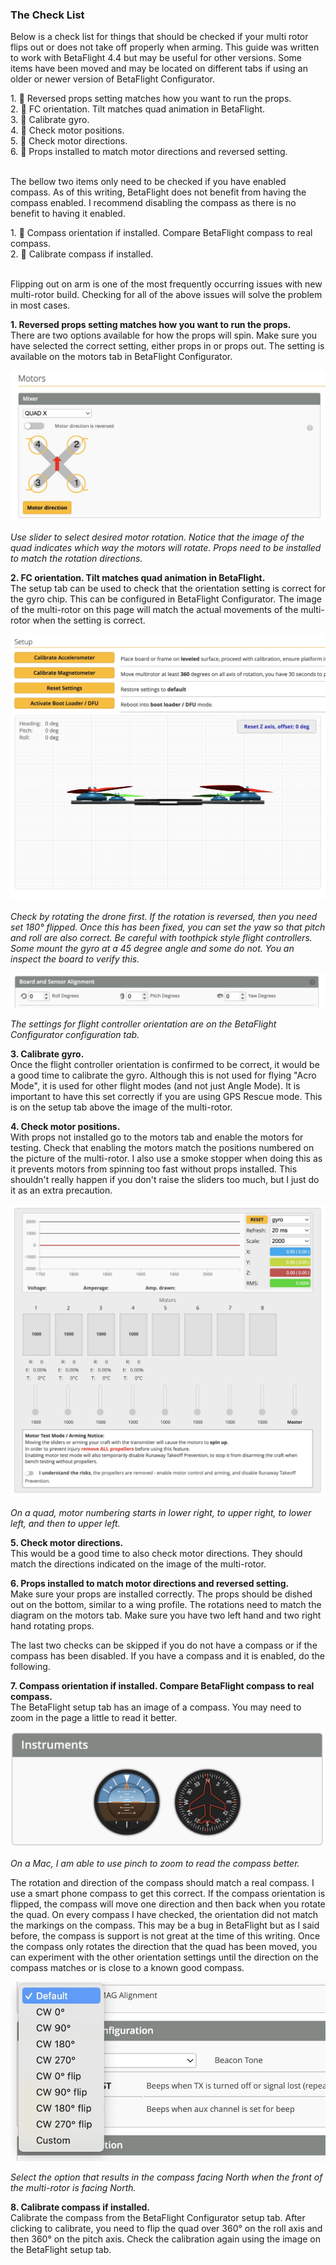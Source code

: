 ### The Check List ###
Below is a check list for things that should be checked if your multi rotor flips out or does not take off properly when arming. This guide was written to work with BetaFlight 4.4 but may be useful for other versions. Some items have been moved and may be located on different tabs if using an older or newer version of BetaFlight Configurator.

<div class="d-flex justify-content-center">
  <div class="w-600px">
    1. 🔲 Reversed props setting matches how you want to run the props.
    <br>
    2. 🔲 FC orientation. Tilt matches quad animation in BetaFlight.
    <br>
    3. 🔲 Calibrate gyro.
    <br>
    4. 🔲 Check motor positions.
    <br>
    5. 🔲 Check motor directions.
    <br>
    6. 🔲 Props installed to match motor directions and reversed setting.
    <br>
    <br>
  </div>
</div>

The bellow two items only need to be checked if you have enabled compass. As of this writing, BetaFlight does not benefit from having the compass enabled. I recommend disabling the compass as there is no benefit to having it enabled.

<div class="d-flex justify-content-center">
  <div class="w-600px">
    1. 🔲 Compass orientation if installed. Compare BetaFlight compass to real compass.
    <br>
    2. 🔲 Calibrate compass if installed.
    <br>
    <br>
  </div>
</div>

Flipping out on arm is one of the most frequently occurring issues with new multi-rotor build. Checking for all of the above issues will solve the problem in most cases.

**1. Reversed props setting matches how you want to run the props.**
<br>
There are two options available for how the props will spin. Make sure you have selected the correct setting, either props in or props out. The setting is available on the motors tab in BetaFlight Configurator.

<div class="d-flex justify-content-center">
  <div class="w-600px">
    <img class="py-3 w-100" src="assets/posts/multi-rotors/drone-flips-out-when-armed/motor-direction.jpg" alt="Motor Direction Setting">
    <p>
      <em>Use slider to select desired motor rotation. Notice that the image of the quad indicates which way the motors will rotate. Props need to be installed to match the rotation directions.</em>
    </p>
  </div>
</div> 

**2. FC orientation. Tilt matches quad animation in BetaFlight.**
<br>
The setup tab can be used to check that the orientation setting is correct for the gyro chip. This can be configured in BetaFlight Configurator. The image of the multi-rotor on this page will match the actual movements of the multi-rotor when the setting is correct.

<div class="d-flex justify-content-center">
  <div class="w-600px">
    <img class="py-3 w-100" src="assets/posts/multi-rotors/drone-flips-out-when-armed/tilt-settings-check.jpg" alt="Gyro Settings Check">
    <p>
      <em>Check by rotating the drone first. If the rotation is reversed, then you need set 180° flipped. Once this has been fixed, you can set the yaw so that pitch and roll are also correct. Be careful with toothpick style flight controllers. Some mount the gyro at a 45 degree angle and some do not. You an inspect the board to verify this.</em>
    </p>
  </div>
</div> 

<div class="d-flex justify-content-center">
  <div class="w-600px">
    <img class="py-3 w-100" src="assets/posts/multi-rotors/drone-flips-out-when-armed/orientation-settings.jpg" alt="Orientation Settings">
    <p>
      <em>The settings for flight controller orientation are on the BetaFlight Configurator configuration tab.</em>
    </p>
  </div>
</div> 

**3. Calibrate gyro.**
<br>
Once the flight controller orientation is confirmed to be correct, it would be a good time to calibrate the gyro. Although this is not used for flying "Acro Mode", it is used for other flight modes (and not just Angle Mode). It is important to have this set correctly if you are using GPS Rescue mode. This is on the setup tab above the image of the multi-rotor.

**4. Check motor positions.**
<br>
With props not installed go to the motors tab and enable the motors for testing. Check that enabling the motors match the positions numbered on the picture of the multi-rotor. I also use a smoke stopper when doing this as it prevents motors from spinning too fast without props installed. This shouldn't really happen if you don't raise the sliders too much, but I just do it as an extra precaution.

<div class="d-flex justify-content-center">
  <div class="w-600px">
    <img class="py-3 w-100" src="assets/posts/multi-rotors/drone-flips-out-when-armed/motor-testing.jpg" alt="Testing Motor Position and Rotation">
    <p>
      <em>On a quad, motor numbering starts in lower right, to upper right, to lower left, and then to upper left.</em>
    </p>
  </div>
</div> 

**5. Check motor directions.**
<br>
This would be a good time to also check motor directions. They should match the directions indicated on the image of the multi-rotor.

**6. Props installed to match motor directions and reversed setting.**
<br>
Make sure your props are installed correctly. The props should be dished out on the bottom, similar to a wing profile. The rotations need to match the diagram on the motors tab. Make sure you have two left hand and two right hand rotating props.

The last two checks can be skipped if you do not have a compass or if the compass has been disabled. If you have a compass and it is enabled, do the following.

**7. Compass orientation if installed. Compare BetaFlight compass to real compass.**
<br>
The BetaFlight setup tab has an image of a compass. You may need to zoom in the page a little to read it better.

<div class="d-flex justify-content-center">
  <div class="w-600px">
    <img class="py-3 w-100" src="assets/posts/multi-rotors/drone-flips-out-when-armed/compass.jpg" alt="Compass">
    <p>
      <em>On a Mac, I am able to use pinch to zoom to read the compass better.</em>
    </p>
  </div>
</div> 

The rotation and direction of the compass should match a real compass. I use a smart phone compass to get this correct. If the compass orientation is flipped, the compass will move one direction and then back when you rotate the quad. On every compass I have checked, the orientation did not match the markings on the compass. This may be a bug in BetaFlight but as I said before, the compass is support is not great at the time of this writing. Once the compass only rotates the direction that the quad has been moved, you can experiment with the other orientation settings until the direction on the compass matches or is close to a known good compass.

<div class="d-flex justify-content-center">
  <div class="w-600px">
    <img class="py-3 w-100" src="assets/posts/multi-rotors/drone-flips-out-when-armed/mag-alignment.jpg" alt="Mag Alignment">
    <p>
      <em>Select the option that results in the compass facing North when the front of the multi-rotor is facing North.</em>
    </p>
  </div>
</div> 

**8. Calibrate compass if installed.**
<br>
Calibrate the compass from the BetaFlight Configurator setup tab. After clicking to calibrate, you need to flip the quad over 360° on the roll axis and then 360° on the pitch axis. Check the calibration again using the image on the BetaFlight setup tab.